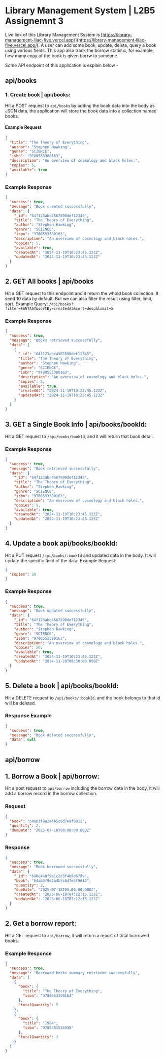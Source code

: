 # Library Management System | L2B5 Assignemnt 3

Live link of this Library Management System is [https://library-management-lilac-five.vercel.app/](https://library-management-lilac-five.vercel.app/). A user can add some book, update, delete, query a book using various fields. This app also track the borrow statistic, for example, how many copy of the book is given borrw to someone.

Some API endpoint of this application is explain below -

## api/books

### 1. Create book | api/books:

Hit a POST request to `api/books` by adding the book data into the body as JSON data, the application will store the book data into a collection named books.

#### Example Request

```json
{
  "title": "The Theory of Everything",
  "author": "Stephen Hawking",
  "genre": "SCIENCE",
  "isbn": "9780553380163",
  "description": "An overview of cosmology and black holes.",
  "copies": 5,
  "available": true
}
```

### Example Response

```json
{
  "success": true,
  "message": "Book created successfully",
  "data": {
    "_id": "64f123abc4567890def12345",
    "title": "The Theory of Everything",
    "author": "Stephen Hawking",
    "genre": "SCIENCE",
    "isbn": "9780553380163",
    "description": "An overview of cosmology and black holes.",
    "copies": 5,
    "available": true,
    "createdAt": "2024-11-19T10:23:45.123Z",
    "updatedAt": "2024-11-19T10:23:45.123Z"
  }
}
```

## 2. GET All books | api/books

Hit a GET request to this endpoint and it return the whold book collection. It send 10 data by default. But we can also filter the result using filter, limit, sort. Example Query: `/api/books?filter=FANTASY&sortBy=createdAt&sort=desc&limit=5`

### Example Response

```json
{
  "success": true,
  "message": "Books retrieved successfully",
  "data": [
    {
      "_id": "64f123abc4567890def12345",
      "title": "The Theory of Everything",
      "author": "Stephen Hawking",
      "genre": "SCIENCE",
      "isbn": "9780553380163",
      "description": "An overview of cosmology and black holes.",
      "copies": 5,
      "available": true,
      "createdAt": "2024-11-19T10:23:45.123Z",
      "updatedAt": "2024-11-19T10:23:45.123Z"
    }
  ]
}
```

## 3. GET a Single Book Info | api/books/bookId:

Hit a GET request to `/api/books/bookId`, and it will return that book detail.

### Example Response

```json
{
  "success": true,
  "message": "Book retrieved successfully",
  "data": {
    "_id": "64f123abc4567890def12345",
    "title": "The Theory of Everything",
    "author": "Stephen Hawking",
    "genre": "SCIENCE",
    "isbn": "9780553380163",
    "description": "An overview of cosmology and black holes.",
    "copies": 5,
    "available": true,
    "createdAt": "2024-11-19T10:23:45.123Z",
    "updatedAt": "2024-11-19T10:23:45.123Z"
  }
}
```

## 4. Update a book api/books/bookId:

Hit a PUT request `/api/books/:bookId` and updated data in the body. It will update the specific field of the data.
Example Request:

```json
{
  "copies": 50
}
```

### Example Response

```json
{
  "success": true,
  "message": "Book updated successfully",
  "data": {
    "_id": "64f123abc4567890def12345",
    "title": "The Theory of Everything",
    "author": "Stephen Hawking",
    "genre": "SCIENCE",
    "isbn": "9780553380163",
    "description": "An overview of cosmology and black holes.",
    "copies": 50,
    "available": true,
    "createdAt": "2024-11-19T10:23:45.123Z",
    "updatedAt": "2024-11-20T08:30:00.000Z"
  }
}
```

## 5. Delete a book | api/books/bookId:

Hit a DELETE request to `/api/books/:bookId`, and the book belongs to that id will be deleted.

### Response Example

```json
{
  "success": true,
  "message": "Book deleted successfully",
  "data": null
}
```

## api/borrow

## 1. Borrow a Book | api/borrow:

Hit a post request to `api/borrow` including the borrow data in the body, it will add a borrow record in the borrow collection.

### Request

```json
{
  "book": "64ab3f9e2a4b5c6d7e8f9012",
  "quantity": 2,
  "dueDate": "2025-07-18T00:00:00.000Z"
}
```

### Response

```json
{
  "success": true,
  "message": "Book borrowed successfully",
  "data": {
    "_id": "64bc4a0f9e1c2d3f4b5a6789",
    "book": "64ab3f9e2a4b5c6d7e8f9012",
    "quantity": 2,
    "dueDate": "2025-07-18T00:00:00.000Z",
    "createdAt": "2025-06-18T07:12:15.123Z",
    "updatedAt": "2025-06-18T07:12:15.123Z"
  }
}
```

## 2. Get a borrow report:

Hit a GET request to `api/borrow`, it will return a report of total borrowed books.

### Example Response

```json
{
  "success": true,
  "message": "Borrowed books summary retrieved successfully",
  "data": [
    {
      "book": {
        "title": "The Theory of Everything",
        "isbn": "9780553380163"
      },
      "totalQuantity": 5
    },
    {
      "book": {
        "title": "1984",
        "isbn": "9780451524935"
      },
      "totalQuantity": 3
    }
  ]
}
```
